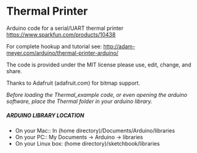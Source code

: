 # Thermal Printer
Arduino code for a serial/UART thermal printer https://www.sparkfun.com/products/10438

For complete hookup and tutorial see: http://adam-meyer.com/arduino/thermal-printer-arduino/

The code is provided under the MIT license please use, edit, change, and share. 

Thanks to Adafruit (adafruit.com) for bitmap support.

*Before loading the Thermal_example code, or even opening the arduino software, place the Thermal folder in your arduino library.*

##### ARDUINO LIBRARY LOCATION
* On your Mac:: In (home directory)/Documents/Arduino/libraries  
* On your PC:: My Documents -> Arduino -> libraries  
* On your Linux box: (home directory)/sketchbook/libraries  

